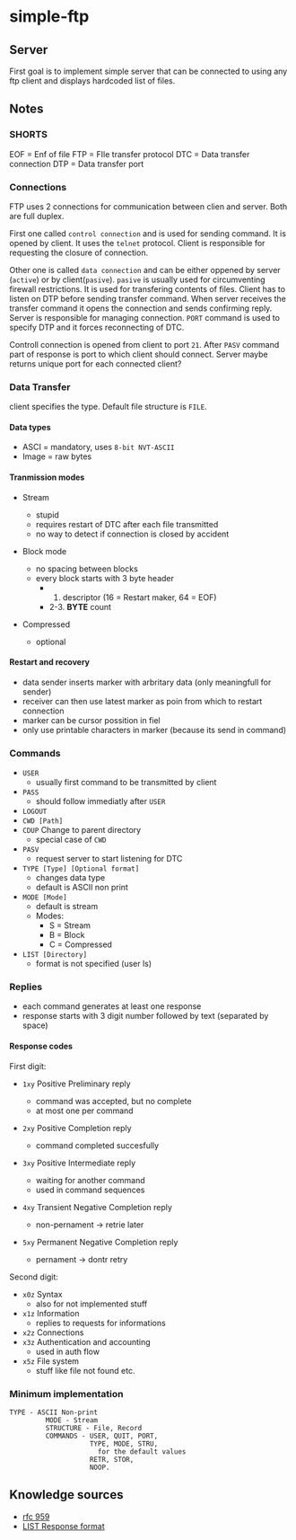 # simple-ftp

## Server

First goal is to implement simple server that can be connected to using any ftp client and displays
hardcoded list of files.

## Notes

### SHORTS

EOF = Enf of file
FTP = FIle transfer protocol
DTC = Data transfer connection
DTP = Data transfer port

### Connections

FTP uses 2 connections for communication between clien and server.
Both are full duplex.

First one called `control connection` and is used for sending command.
It is opened by client. It uses the `telnet` protocol.
Client is responsible for requesting the closure of connection.

Other one is called `data connection` and can be either oppened by server (`active`) or by client(`pasive`).
`pasive` is usually used for circumventing firewall restrictions.
It is used for transfering contents of files.
Client has to listen on DTP before sending transfer command.
When server receives the transfer command it opens the connection
and sends confirming reply. Server is responsible for managing connection.
 `PORT` command is used to specify DTP and it forces reconnecting of DTC.

Controll connection is opened from client to port `21`.
After `PASV` command part of response is port to which client should connect.
Server maybe returns unique port for each connected client?

### Data Transfer

client specifies the type. Default file structure is `FILE`.

#### Data types

- ASCI = mandatory, uses `8-bit NVT-ASCII`
- Image = raw bytes

#### Tranmission modes

- Stream
  - stupid
  - requires restart of DTC after each file transmitted
  - no way to detect if connection is closed by accident

- Block mode
  - no spacing between blocks
  - every block starts with 3 byte header
    - 1. descriptor (16 = Restart maker, 64 = EOF)
    - 2-3. **BYTE** count
- Compressed
  - optional

#### Restart and recovery

- data sender inserts marker with arbritary data (only meaningfull for sender)
- receiver can then use latest marker as poin from which to restart connection
- marker can be cursor possition in fiel
- only use printable characters in marker (because its send in command)

### Commands

- `USER`
  - usually first command to be transmitted by client
- `PASS`
  - should follow immediatly after `USER`
- `LOGOUT`
- `CWD [Path]`
- `CDUP` Change to parent directory
  - special case of `CWD`
- `PASV`
  - request server to start listening for DTC
- `TYPE [Type] [Optional format]`
  - changes data type
  - default is ASCII non print
- `MODE [Mode]`
  - default is stream 
  - Modes:
    - S = Stream
    - B = Block
    - C = Compressed
- `LIST [Directory]`
  - format is not specified (user ls)

### Replies

- each command generates at least one response
- response starts with 3 digit number followed by text (separated by space)

#### Response codes

First digit:

- `1xy` Positive Preliminary reply
  - command was accepted, but no complete
  - at most one per command

- `2xy` Positive Completion reply
  - command completed succesfully

- `3xy` Positive Intermediate reply
  - waiting for another command
  - used in command sequences

- `4xy` Transient Negative Completion reply
  - non-pernament -> retrie later

- `5xy` Permanent Negative Completion reply
  - pernament -> dontr retry

Second digit:
- `x0z` Syntax
  - also for not implemented stuff
- `x1z` Information
  - replies to requests for informations
- `x2z` Connections
- `x3z` Authentication and accounting
  - used in auth flow
- `x5z` File system
  - stuff like file not found etc.

### Minimum implementation

```text
TYPE - ASCII Non-print
         MODE - Stream
         STRUCTURE - File, Record
         COMMANDS - USER, QUIT, PORT,
                    TYPE, MODE, STRU,
                      for the default values
                    RETR, STOR,
                    NOOP.
```



## Knowledge sources

- [rfc 959](https://datatracker.ietf.org/doc/html/rfc959)
- [LIST Response format](https://stackoverflow.com/questions/4564603/format-of-the-data-returned-by-the-ftp-list-command)